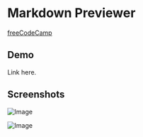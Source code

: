 
# Markdown Previewer

[freeCodeCamp](https://www.freecodecamp.org/learn/front-end-development-libraries/front-end-development-libraries-projects/build-a-markdown-previewer)


## Demo

Link here.


## Screenshots

![Image](https://github.com/user-attachments/assets/9f4d82f1-87db-4bf4-9938-d5bdb5a52a0a)

![Image](https://github.com/user-attachments/assets/e405f1ce-ada2-4936-b9ec-dcba65e875a7)

